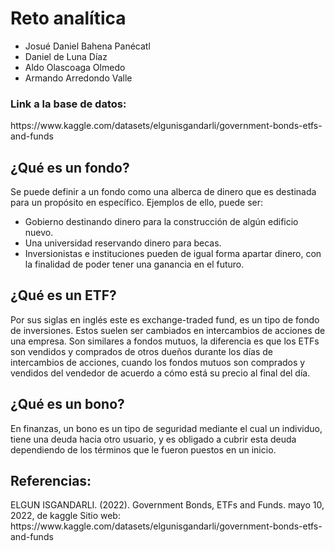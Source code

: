 <h1>Reto analítica</h1>
    <div>
        <ul>
            <li>Josué Daniel Bahena Panécatl</li>
            <li>Daniel de Luna Díaz</li>
            <li>Aldo Olascoaga Olmedo</li>
            <li>Armando Arredondo Valle</li>
        </ul>
    </div>
<h3>Link a la base de datos:</h3>
<div>
    <p>https://www.kaggle.com/datasets/elgunisgandarli/government-bonds-etfs-and-funds</p>
</div>
<h2>¿Qué es un fondo?</h2>
<div>
  <p>
  Se puede definir a un fondo como una alberca de dinero que es destinada para un propósito en específico. Ejemplos de ello, puede ser: 
  </p>
</div>
<div >
    <ul>
        <li>Gobierno destinando dinero para la construcción de algún edificio nuevo.</li>
        <li>Una universidad reservando dinero para becas.</li>
        <li>Inversionistas e instituciones pueden de igual forma apartar dinero, con la finalidad de poder tener una ganancia en el futuro.</li>
    </ul>
</div>
<h2>¿Qué es un ETF?</h2>
<div>
  <p>
  Por sus siglas en inglés este es exchange-traded fund, es un tipo de fondo de inversiones. Estos suelen ser cambiados en intercambios de acciones de una empresa. Son similares a fondos mutuos, la diferencia es que los ETFs son vendidos y comprados de otros dueños durante los días de intercambios de acciones, cuando los fondos mutuos son comprados y vendidos del vendedor de acuerdo a cómo está su precio al final del día.
  </p>
</div>
<h2>¿Qué es un bono?</h2>
<div>
  <p>
  En finanzas, un bono es un tipo de seguridad mediante el cual un individuo, tiene una deuda hacia otro usuario, y es obligado a cubrir esta deuda dependiendo de los términos que le fueron puestos en un inicio.
  </p>
</div>
<h2>Referencias:</h2>
<div>
  <p>
  ELGUN ISGANDARLI. (2022). Government Bonds, ETFs and Funds. mayo 10, 2022, de kaggle Sitio web: https://www.kaggle.com/datasets/elgunisgandarli/government-bonds-etfs-and-funds
  </p>
</div>

